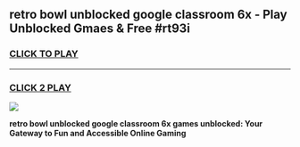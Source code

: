 
## retro bowl unblocked google classroom 6x - Play Unblocked Gmaes & Free #rt93i
<h3>
<a href="https://news.freeplayer.one?title=retro_bowl_unblocked_google_classroom_6x&ref=24F">CLICK TO PLAY</a></h3>
<hr>

<h3>
<a href="https://news.freeplayer.one?title=retro_bowl_unblocked_google_classroom_6x&ref=24F">CLICK 2 PLAY</a>
  
</h3>

<a href="https://news.freeplayer.one?title=retro_bowl_unblocked_google_classroom_6x&ref=24F/"><img src="https://clearcache.store/games.png"></a>


**retro bowl unblocked google classroom 6x games unblocked: Your Gateway to Fun and Accessible Online Gaming**
